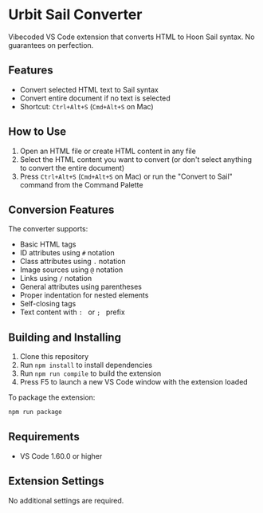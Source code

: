 # Urbit Sail Converter

Vibecoded VS Code extension that converts HTML to Hoon Sail syntax. No guarantees on perfection.

## Features

- Convert selected HTML text to Sail syntax
- Convert entire document if no text is selected
- Shortcut: `Ctrl+Alt+S` (`Cmd+Alt+S` on Mac)

## How to Use

1. Open an HTML file or create HTML content in any file
2. Select the HTML content you want to convert (or don't select anything to convert the entire document)
3. Press `Ctrl+Alt+S` (`Cmd+Alt+S` on Mac) or run the "Convert to Sail" command from the Command Palette

## Conversion Features

The converter supports:

- Basic HTML tags
- ID attributes using `#` notation
- Class attributes using `.` notation
- Image sources using `@` notation
- Links using `/` notation
- General attributes using parentheses
- Proper indentation for nested elements
- Self-closing tags
- Text content with `: ` or `; ` prefix

## Building and Installing

1. Clone this repository
2. Run `npm install` to install dependencies
3. Run `npm run compile` to build the extension
4. Press F5 to launch a new VS Code window with the extension loaded

To package the extension:
```bash
npm run package
```

## Requirements

- VS Code 1.60.0 or higher

## Extension Settings

No additional settings are required.
